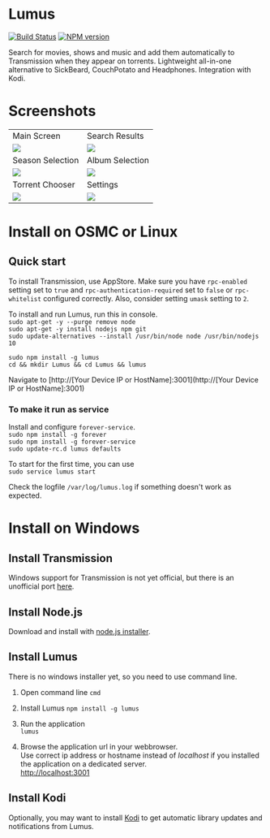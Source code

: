 Lumus
=====

[![Build Status](https://travis-ci.org/ziacik/lumus.svg?branch=master)](https://travis-ci.org/ziacik/lumus)
[![NPM version](https://badge.fury.io/js/lumus.svg)](http://badge.fury.io/js/lumus)

Search for movies, shows and music and add them automatically to Transmission when they appear on torrents. Lightweight all-in-one alternative to SickBeard, CouchPotato and Headphones. Integration with Kodi.

# Screenshots

<table>
  <tr>
    <td>Main Screen</td>
    <td>Search Results</td>
  </tr>
  <tr>
    <td><img src="/../gh-pages/screenshots/Main.png?raw=true" /></td>
    <td><img src="/../gh-pages/screenshots/Results.png?raw=true" /></td>
  </tr>
  <tr>
    <td>Season Selection</td>
    <td>Album Selection</td>
  </tr>
  <tr>
    <td><img src="/../gh-pages/screenshots/Seasons.png?raw=true" /></td>
    <td><img src="/../gh-pages/screenshots/Albums.png?raw=true" /></td>
  </tr>
  <tr>
    <td>Torrent Chooser</td>
    <td>Settings</td>
  </tr>
  <tr>
    <td><img src="/../gh-pages/screenshots/Chooser.png?raw=true" /></td>
    <td><img src="/../gh-pages/screenshots/Settings.png?raw=true" /></td>
  </tr>
</table>

# Install on OSMC or Linux

## Quick start

To install Transmission, use AppStore. Make sure you have `rpc-enabled` setting set to `true` and `rpc-authentication-required` set to `false` or `rpc-whitelist` configured correctly. Also, consider setting `umask` setting to `2`.

To install and run Lumus, run this in console.  
`sudo apt-get -y --purge remove node`  
`sudo apt-get -y install nodejs npm git`  
`sudo update-alternatives --install /usr/bin/node node /usr/bin/nodejs 10`  

`sudo npm install -g lumus`  
`cd && mkdir Lumus && cd Lumus && lumus`  

Navigate to [http://[Your Device IP or HostName]:3001](http://[Your Device IP or HostName]:3001)

### To make it run as service

Install and configure `forever-service`.  
`sudo npm install -g forever`  
`sudo npm install -g forever-service`  
`sudo update-rc.d lumus defaults`  

To start for the first time, you can use  
`sudo service lumus start`  

Check the logfile `/var/log/lumus.log` if something doesn't work as expected.

# Install on Windows

## Install Transmission
Windows support for Transmission is not yet official, but there is an unofficial port [here](http://sourceforge.net/projects/trqtw/).	

## Install Node.js
Download and install with [node.js installer](http://nodejs.org/download/).  

## Install Lumus
There is no windows installer yet, so you need to use command line.

1. Open command line 
`cmd`

2. Install Lumus 
`npm install -g lumus`

2. Run the application  
`lumus`

3. Browse the application url in your webbrowser.  
Use correct ip address or hostname instead of *localhost* if you installed the application on a dedicated server.  
[http://localhost:3001](http://localhost:3001)

## Install Kodi
Optionally, you may want to install [Kodi](http://kodi.tv/) to get automatic library updates and notifications from Lumus.
